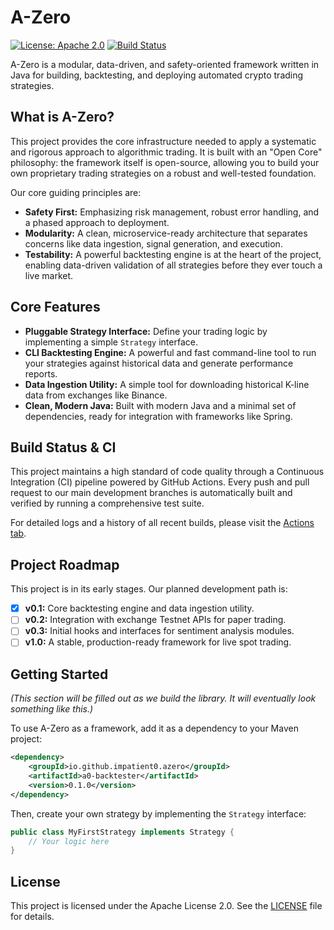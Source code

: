 # A-Zero

[![License: Apache 2.0](https://img.shields.io/badge/License-Apache%202.0-blue.svg)](https://opensource.org/licenses/Apache-2.0)
[![Build Status](https://github.com/impatient0/a-zero/actions/workflows/build.yml/badge.svg)](https://github.com/impatient0/a-zero/actions)

A-Zero is a modular, data-driven, and safety-oriented framework written in Java for building, backtesting, and deploying automated crypto trading strategies.

## What is A-Zero?

This project provides the core infrastructure needed to apply a systematic and rigorous approach to algorithmic trading. It is built with an "Open Core" philosophy: the framework itself is open-source, allowing you to build your own proprietary trading strategies on a robust and well-tested foundation.

Our core guiding principles are:
*   **Safety First:** Emphasizing risk management, robust error handling, and a phased approach to deployment.
*   **Modularity:** A clean, microservice-ready architecture that separates concerns like data ingestion, signal generation, and execution.
*   **Testability:** A powerful backtesting engine is at the heart of the project, enabling data-driven validation of all strategies before they ever touch a live market.

## Core Features

*   **Pluggable Strategy Interface:** Define your trading logic by implementing a simple `Strategy` interface.
*   **CLI Backtesting Engine:** A powerful and fast command-line tool to run your strategies against historical data and generate performance reports.
*   **Data Ingestion Utility:** A simple tool for downloading historical K-line data from exchanges like Binance.
*   **Clean, Modern Java:** Built with modern Java and a minimal set of dependencies, ready for integration with frameworks like Spring.

## Build Status & CI

This project maintains a high standard of code quality through a Continuous Integration (CI) pipeline powered by GitHub Actions. Every push and pull request to our main development branches is automatically built and verified by running a comprehensive test suite.

For detailed logs and a history of all recent builds, please visit the [Actions tab](https://github.com/impatient0/a-zero/actions).

## Project Roadmap

This project is in its early stages. Our planned development path is:

*   [x] **v0.1:** Core backtesting engine and data ingestion utility.
*   [ ] **v0.2:** Integration with exchange Testnet APIs for paper trading.
*   [ ] **v0.3:** Initial hooks and interfaces for sentiment analysis modules.
*   [ ] **v1.0:** A stable, production-ready framework for live spot trading.

## Getting Started

*(This section will be filled out as we build the library. It will eventually look something like this.)*

To use A-Zero as a framework, add it as a dependency to your Maven project:

```xml
<dependency>
    <groupId>io.github.impatient0.azero</groupId>
    <artifactId>a0-backtester</artifactId>
    <version>0.1.0</version>
</dependency>
```

Then, create your own strategy by implementing the `Strategy` interface:

```java
public class MyFirstStrategy implements Strategy {
    // Your logic here
}
```

## License

This project is licensed under the Apache License 2.0. See the [LICENSE](LICENSE) file for details.